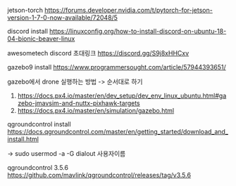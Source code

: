 jetson-torch
https://forums.developer.nvidia.com/t/pytorch-for-jetson-version-1-7-0-now-available/72048/5

discord install
https://linuxconfig.org/how-to-install-discord-on-ubuntu-18-04-bionic-beaver-linux

awesometech discord 초대링크
https://discord.gg/S9j8xHHCxv

gazebo9 install
https://www.programmersought.com/article/57944393651/

gazebo에서 drone 실행하는 방법 -> 순서대로 하기
1. https://docs.px4.io/master/en/dev_setup/dev_env_linux_ubuntu.html#gazebo-jmavsim-and-nuttx-pixhawk-targets
2. https://docs.px4.io/master/en/simulation/gazebo.html

qgroundcontrol install
https://docs.qgroundcontrol.com/master/en/getting_started/download_and_install.html
 
 -> sudo usermod -a -G dialout 사용자이름
 
 qgroundcontrol 3.5.6
 https://github.com/mavlink/qgroundcontrol/releases/tag/v3.5.6
